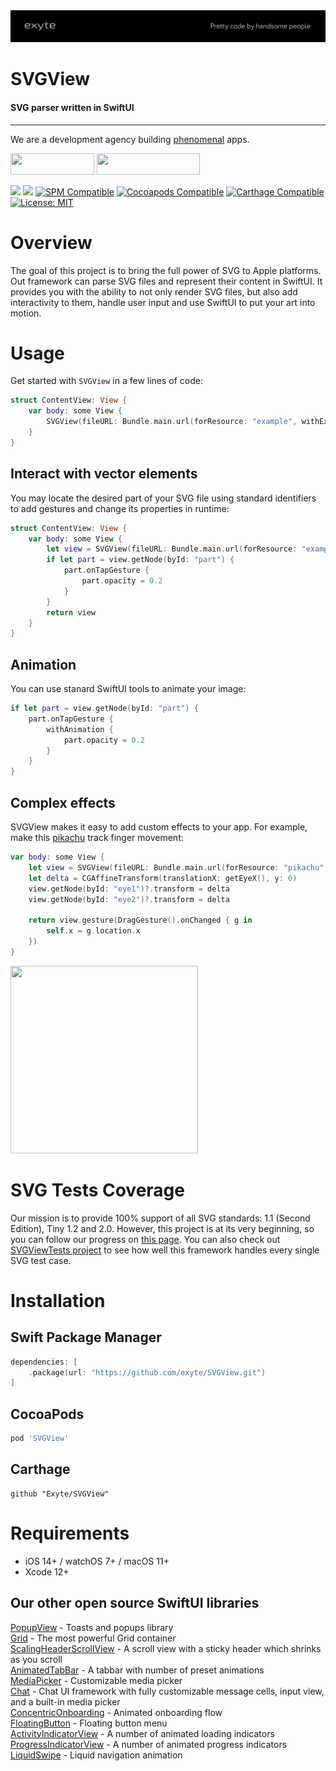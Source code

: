 <img src="https://raw.githubusercontent.com/exyte/media/master/common/header.png">

<p><h1 align="left">SVGView</h1></p>

<p><h4>SVG parser written in SwiftUI</h4></p>

___

<p> We are a development agency building
  <a href="https://clutch.co/profile/exyte#review-731233">phenomenal</a> apps.</p>

<a href="https://exyte.com/contacts"><img src="https://i.imgur.com/vGjsQPt.png" width="134" height="34"></a> <a href="https://twitter.com/exyteHQ"><img src="https://i.imgur.com/DngwSn1.png" width="165" height="34"></a>

[![](https://img.shields.io/endpoint?url=https%3A%2F%2Fswiftpackageindex.com%2Fapi%2Fpackages%2Fexyte%2FSVGView%2Fbadge%3Ftype%3Dswift-versions)](https://swiftpackageindex.com/exyte/SVGView)
[![](https://img.shields.io/endpoint?url=https%3A%2F%2Fswiftpackageindex.com%2Fapi%2Fpackages%2Fexyte%2FSVGView%2Fbadge%3Ftype%3Dplatforms)](https://swiftpackageindex.com/exyte/SVGView)
[![SPM Compatible](https://img.shields.io/badge/SwiftPM-Compatible-brightgreen.svg)](https://swiftpackageindex.com/exyte/SVGView)
[![Cocoapods Compatible](https://img.shields.io/badge/cocoapods-Compatible-brightgreen.svg)](https://cocoapods.org/pods/SVGView)
[![Carthage Compatible](https://img.shields.io/badge/Carthage-compatible-brightgreen.svg?style=flat)](https://github.com/Carthage/Carthage)
[![License: MIT](https://img.shields.io/badge/License-MIT-black.svg)](https://opensource.org/licenses/MIT)

# Overview

The goal of this project is to bring the full power of SVG to Apple platforms. Out framework can parse SVG files and represent their content in SwiftUI. It provides you with the ability to not only render SVG files, but also add interactivity to them, handle user input and use SwiftUI to put your art into motion.

# Usage

Get started with `SVGView` in a few lines of code:

```Swift
struct ContentView: View {
    var body: some View {
        SVGView(fileURL: Bundle.main.url(forResource: "example", withExtension: "svg")!)
    }
}
```

## Interact with vector elements

You may locate the desired part of your SVG file using standard identifiers to add gestures and change its properties in runtime:

```Swift
struct ContentView: View {
    var body: some View {
        let view = SVGView(fileURL: Bundle.main.url(forResource: "example", withExtension: "svg")!)
        if let part = view.getNode(byId: "part") {
            part.onTapGesture {
                part.opacity = 0.2
            }
        }
        return view
    }
}
```

## Animation

You can use stanard SwiftUI tools to animate your image:

```Swift
if let part = view.getNode(byId: "part") {
    part.onTapGesture {
        withAnimation {
            part.opacity = 0.2
        }
    }
}
```

## Complex effects

SVGView makes it easy to add custom effects to your app. For example, make this <a href="https://www.iconfinder.com/icons/1337497/">pikachu</a> track finger movement:

```Swift
var body: some View {
    let view = SVGView(fileURL: Bundle.main.url(forResource: "pikachu", withExtension: "svg")!)
    let delta = CGAffineTransform(translationX: getEyeX(), y: 0)
    view.getNode(byId: "eye1")?.transform = delta
    view.getNode(byId: "eye2")?.transform = delta

    return view.gesture(DragGesture().onChanged { g in
        self.x = g.location.x
    })
}
```

<img src="https://i.imgur.com/Ij0Xn4A.gif" width="300" height="300">

# SVG Tests Coverage

Our mission is to provide 100% support of all SVG standards: 1.1 (Second Edition), Tiny 1.2 and 2.0. However, this project is at its very beginning, so you can follow our progress on <a href="w3c-coverage.md">this page</a>. You can also check out <a href="https://github.com/exyte/SVGViewTests">SVGViewTests project</a> to see how well this framework handles every single SVG test case.

# Installation

## Swift Package Manager

```swift
dependencies: [
    .package(url: "https://github.com/exyte/SVGView.git")
]
```

## CocoaPods

```ruby
pod 'SVGView'
```

## Carthage

```ogdl
github "Exyte/SVGView"
```

# Requirements

* iOS 14+ / watchOS 7+ / macOS 11+
* Xcode 12+

## Our other open source SwiftUI libraries
[PopupView](https://github.com/exyte/PopupView) - Toasts and popups library    
[Grid](https://github.com/exyte/Grid) - The most powerful Grid container    
[ScalingHeaderScrollView](https://github.com/exyte/ScalingHeaderScrollView) - A scroll view with a sticky header which shrinks as you scroll  
[AnimatedTabBar](https://github.com/exyte/AnimatedTabBar) - A tabbar with number of preset animations     
[MediaPicker](https://github.com/exyte/mediapicker) - Customizable media picker     
[Chat](https://github.com/exyte/chat) - Chat UI framework with fully customizable message cells, input view, and a built-in media picker      
[ConcentricOnboarding](https://github.com/exyte/ConcentricOnboarding) - Animated onboarding flow    
[FloatingButton](https://github.com/exyte/FloatingButton) - Floating button menu    
[ActivityIndicatorView](https://github.com/exyte/ActivityIndicatorView) - A number of animated loading indicators    
[ProgressIndicatorView](https://github.com/exyte/ProgressIndicatorView) - A number of animated progress indicators  
[LiquidSwipe](https://github.com/exyte/LiquidSwipe) - Liquid navigation animation    

